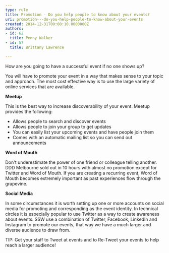 ```yaml
---
type: rule
title: Promotion - Do you help people to know about your events?
uri: promotion---do-you-help-people-to-know-about-your-events
created: 2014-12-31T00:08:10.0000000Z
authors:
- id: 62
  title: Penny Walker
- id: 57
  title: Brittany Lawrence

---
```


 
How are you going to have a successful event if no one shows up? ​​
 
You will have to promote your event in a way that makes sense to your topic and approach. The most cost effective way is to use the large variety of online services that are available.

**Meetup**

This is the best way to increase discoverability of your event. Meetup provides the following:

- Allows people to search and discover​ events
- Allows people to join your group to get updates
- You can easily list your upcoming events and have people join them
- Comes with an automatic mailing list so you can send out announcements


**Word of Mouth**

Don't underestimate the power of one friend or colleague telling another. DDD Melbourne sold out in 10 hours with almost no promotion except for Twitter and Word of Mouth. If you are creating a recurring event, Word of Mouth becomes extremely important as past experiences flow through the grapevine.
​

**Social Media**

In some circumstances it is worth setting up one or more accounts on social media for promoting and corresponding as the event identity. In technical circles it is especially popular to use Twitter as a way to create awareness about events. SSW use a combination of Twitter, Facebook, LinkedIn and Instagram to promote our events, that way we have a much larger and diverse audience to draw from.​​

TIP: Get your staff to Tweet at events and to Re-Tweet your events to help reach a larger audience! ​​



